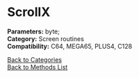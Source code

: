 # ScrollX

**Parameters:** byte;  
**Category:** Screen routines  
**Compatibility:** C64, MEGA65, PLUS4, C128  


[Back to Categories](../categories/screen_routines.md)  
[Back to Methods List](../../SUMMARY.md)
